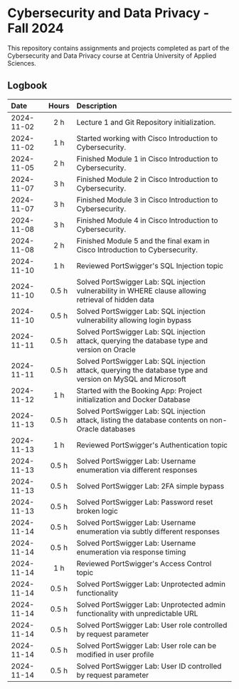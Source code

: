 # Cybersecurity and Data Privacy - Fall 2024

This repository contains assignments and projects completed as part of the Cybersecurity and Data Privacy course at Centria University of Applied Sciences.

## Logbook

| **Date**   | **Hours** | **Description**                                           |
| :---       | :---:     | :---                                                      |
| 2024-11-02 | 2 h       | Lecture 1 and Git Repository initialization.              |
| 2024-11-02 | 1 h       | Started working with Cisco Introduction to Cybersecurity. |
| 2024-11-05 | 2 h       | Finished Module 1 in Cisco Introduction to Cybersecurity. |
| 2024-11-07 | 3 h       | Finished Module 2 in Cisco Introduction to Cybersecurity. |
| 2024-11-07 | 3 h       | Finished Module 3 in Cisco Introduction to Cybersecurity. |
| 2024-11-08 | 3 h       | Finished Module 4 in Cisco Introduction to Cybersecurity. |
| 2024-11-08 | 2 h       | Finished Module 5 and the final exam in Cisco Introduction to Cybersecurity. |
| 2024-11-10 | 1 h       | Reviewed PortSwigger's SQL Injection topic |
| 2024-11-10 | 0.5 h     | Solved PortSwigger Lab: SQL injection vulnerability in WHERE clause allowing retrieval of hidden data |
| 2024-11-10 | 0.5 h     | Solved PortSwigger Lab: SQL injection vulnerability allowing login bypass |
| 2024-11-11 | 0.5 h     | Solved PortSwigger Lab: SQL injection attack, querying the database type and version on Oracle |
| 2024-11-11 | 0.5 h     | Solved PortSwigger Lab: SQL injection attack, querying the database type and version on MySQL and Microsoft |
| 2024-11-12 | 1 h       | Started with the Booking App: Project initialization and Docker Database |
| 2024-11-13 | 0.5 h     | Solved PortSwigger Lab: SQL injection attack, listing the database contents on non-Oracle databases |
| 2024-11-13 | 1 h       | Reviewed PortSwigger's Authentication topic |
| 2024-11-13 | 0.5 h     | Solved PortSwigger Lab: Username enumeration via different responses |
| 2024-11-13 | 0.5 h     | Solved PortSwigger Lab: 2FA simple bypass |
| 2024-11-13 | 0.5 h     | Solved PortSwigger Lab: Password reset broken logic |
| 2024-11-14 | 0.5 h     | Solved PortSwigger Lab: Username enumeration via subtly different responses |
| 2024-11-14 | 0.5 h     | Solved PortSwigger Lab: Username enumeration via response timing |
| 2024-11-14 | 1 h       | Reviewed PortSwigger's Access Control topic|
| 2024-11-14 | 0.5 h     | Solved PortSwigger Lab: Unprotected admin functionality|
| 2024-11-14 | 0.5 h     | Solved PortSwigger Lab: Unprotected admin functionality with unpredictable URL|
| 2024-11-14 | 0.5 h     | Solved PortSwigger Lab: User role controlled by request parameter |
| 2024-11-14 | 0.5 h     | Solved PortSwigger Lab: User role can be modified in user profile |
| 2024-11-14 | 0.5 h     | Solved PortSwigger Lab: User ID controlled by request parameter |
